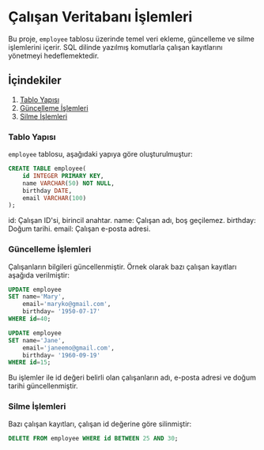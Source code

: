 # Çalışan Veritabanı İşlemleri

Bu proje, `employee` tablosu üzerinde temel veri ekleme, güncelleme ve silme işlemlerini içerir. SQL dilinde yazılmış komutlarla çalışan kayıtlarını yönetmeyi hedeflemektedir.

## İçindekiler

1. [Tablo Yapısı](#tablo-yapısı)
2. [Güncelleme İşlemleri](#güncelleme-i̇şlemleri)
3. [Silme İşlemleri](#silme-i̇şlemleri)

### Tablo Yapısı

`employee` tablosu, aşağıdaki yapıya göre oluşturulmuştur:

```sql
CREATE TABLE employee(
    id INTEGER PRIMARY KEY,
    name VARCHAR(50) NOT NULL,
    birthday DATE,
    email VARCHAR(100)
);
```
id: Çalışan ID'si, birincil anahtar.
name: Çalışan adı, boş geçilemez.
birthday: Doğum tarihi.
email: Çalışan e-posta adresi.

### Güncelleme İşlemleri
Çalışanların bilgileri güncellenmiştir. Örnek olarak bazı çalışan kayıtları aşağıda verilmiştir:

```sql
UPDATE employee
SET name='Mary',
    email='maryko@gmail.com',
    birthday= '1950-07-17'
WHERE id=40;

UPDATE employee
SET name='Jane',
    email='janeemo@gmail.com',
    birthday= '1960-09-19'
WHERE id=15;
```
Bu işlemler ile id değeri belirli olan çalışanların adı, e-posta adresi ve doğum tarihi güncellenmiştir.

### Silme İşlemleri
Bazı çalışan kayıtları, çalışan id değerine göre silinmiştir:

```sql
DELETE FROM employee WHERE id BETWEEN 25 AND 30;
```
